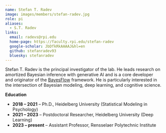 ```yaml
---
name: Stefan T. Radev
image: images/members/stefan-radev.jpg
role: pi
aliases:
  - S.T. Radev
links:
  email: radevs@rpi.edu
  home-page: https://faculty.rpi.edu/stefan-radev
  google-scholar: JbDfkRkAAAAJ&hl=en
  github: stefanradev93
  bluesky: stefanradev
---
```


Stefan T. Radev is the principal investigator of the lab. He leads research on amortized Bayesian inference with generative AI and is a core developer and originator of the [BayesFlow](https://bayesflow.org/) framework. He is particularly interested in the intersection of Bayesian modeling, deep learning, and cognitive science.  

**Education**

- **2018 – 2021** – Ph.D., Heidelberg University (Statistical Modeling in Psychology)  
- **2021 – 2023** – Postdoctoral Researcher, Heidelberg University (Deep Learning)  
- **2023 – present** – Assistant Professor, Rensselaer Polytechnic Institute
